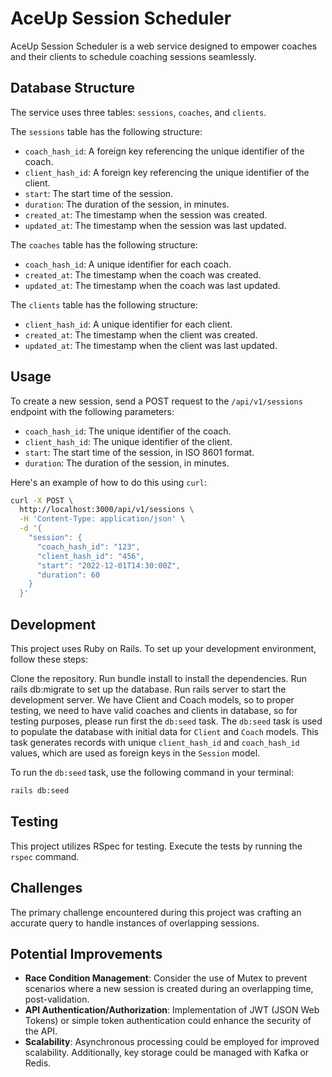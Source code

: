# AceUp Session Scheduler

AceUp Session Scheduler is a web service designed to empower coaches and their clients to schedule coaching sessions seamlessly.

## Database Structure

The service uses three tables: `sessions`, `coaches`, and `clients`.

The `sessions` table has the following structure:

- `coach_hash_id`: A foreign key referencing the unique identifier of the coach.
- `client_hash_id`: A foreign key referencing the unique identifier of the client.
- `start`: The start time of the session.
- `duration`: The duration of the session, in minutes.
- `created_at`: The timestamp when the session was created.
- `updated_at`: The timestamp when the session was last updated.

The `coaches` table has the following structure:

- `coach_hash_id`: A unique identifier for each coach.
- `created_at`: The timestamp when the coach was created.
- `updated_at`: The timestamp when the coach was last updated.

The `clients` table has the following structure:

- `client_hash_id`: A unique identifier for each client.
- `created_at`: The timestamp when the client was created.
- `updated_at`: The timestamp when the client was last updated.

## Usage

To create a new session, send a POST request to the `/api/v1/sessions` endpoint with the following parameters:

- `coach_hash_id`: The unique identifier of the coach.
- `client_hash_id`: The unique identifier of the client.
- `start`: The start time of the session, in ISO 8601 format.
- `duration`: The duration of the session, in minutes.

Here's an example of how to do this using `curl`:

```bash
curl -X POST \
  http://localhost:3000/api/v1/sessions \
  -H 'Content-Type: application/json' \
  -d '{
    "session": {
      "coach_hash_id": "123",
      "client_hash_id": "456",
      "start": "2022-12-01T14:30:00Z",
      "duration": 60
    }
  }'
```

## Development

This project uses Ruby on Rails. To set up your development environment, follow these steps:

Clone the repository.
Run bundle install to install the dependencies.
Run rails db:migrate to set up the database.
Run rails server to start the development server.
We have Client and Coach models, so to proper testing, we need to have valid coaches and clients in database, so for testing purposes, please run first the `db:seed` task.
The `db:seed` task is used to populate the database with initial data for `Client` and `Coach` models. 
This task generates records with unique `client_hash_id` and `coach_hash_id` values, which are used as foreign keys in the `Session` model.

To run the `db:seed` task, use the following command in your terminal:

```bash
rails db:seed
```

## Testing
This project utilizes RSpec for testing. Execute the tests by running the `rspec` command.

## Challenges
The primary challenge encountered during this project was crafting an accurate query to handle instances of overlapping sessions.

## Potential Improvements
- **Race Condition Management**: Consider the use of Mutex to prevent scenarios where a new session is created during an overlapping time, post-validation.
- **API Authentication/Authorization**: Implementation of JWT (JSON Web Tokens) or simple token authentication could enhance the security of the API.
- **Scalability**: Asynchronous processing could be employed for improved scalability. Additionally, key storage could be managed with Kafka or Redis.